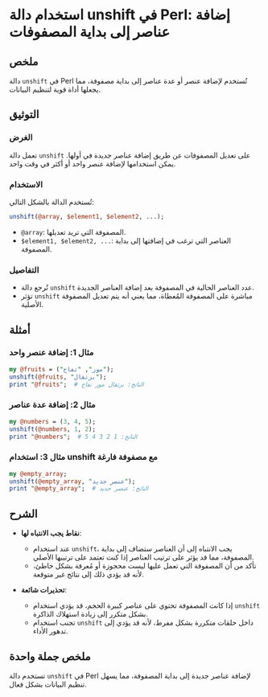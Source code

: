 <!--
Meta Description: # استخدام دالة unshift في Perl: إضافة عناصر إلى بداية المصفوفات ## ملخص دالة `unshift` في Perl تُستخدم لإضافة عنصر أو عدة عناصر إلى بداية مصفوفة، مما ...
Meta Keywords: unshift, إلى, المصفوفة, perl, عناصر
-->

# استخدام دالة unshift في Perl: إضافة عناصر إلى بداية المصفوفات

## ملخص
دالة `unshift` في Perl تُستخدم لإضافة عنصر أو عدة عناصر إلى بداية مصفوفة، مما يجعلها أداة قوية لتنظيم البيانات.

## التوثيق
### الغرض
تعمل دالة `unshift` على تعديل المصفوفات عن طريق إضافة عناصر جديدة في أولها. يمكن استخدامها لإضافة عنصر واحد أو أكثر في وقت واحد.

### الاستخدام
تُستخدم الدالة بالشكل التالي:
```perl
unshift(@array, $element1, $element2, ...);
```
- `@array`: المصفوفة التي تريد تعديلها.
- `$element1, $element2, ...`: العناصر التي ترغب في إضافتها إلى بداية المصفوفة.

### التفاصيل
- تُرجع دالة `unshift` عدد العناصر الحالية في المصفوفة بعد إضافة العناصر الجديدة.
- تؤثر `unshift` مباشرة على المصفوفة المُعطاة، مما يعني أنه يتم تعديل المصفوفة الأصلية.

## أمثلة
### مثال 1: إضافة عنصر واحد
```perl
my @fruits = ("موز", "تفاح");
unshift(@fruits, "برتقال");
print "@fruits";  # الناتج: برتقال موز تفاح
```

### مثال 2: إضافة عدة عناصر
```perl
my @numbers = (3, 4, 5);
unshift(@numbers, 1, 2);
print "@numbers";  # الناتج: 1 2 3 4 5
```

### مثال 3: استخدام unshift مع مصفوفة فارغة
```perl
my @empty_array;
unshift(@empty_array, "عنصر جديد");
print "@empty_array";  # الناتج: عنصر جديد
```

## الشرح
- **نقاط يجب الانتباه لها**: 
  - عند استخدام `unshift`، يجب الانتباه إلى أن العناصر ستضاف إلى بداية المصفوفة، مما قد يؤثر على ترتيب العناصر إذا كنت تعتمد على ترتيبها الأصلي.
  - تأكد من أن المصفوفة التي تعمل عليها ليست محجوزة أو مُعرفة بشكل خاطئ، لأنه قد يؤدي ذلك إلى نتائج غير متوقعة.

- **تحذيرات شائعة**:
  - إذا كانت المصفوفة تحتوي على عناصر كبيرة الحجم، قد يؤدي استخدام `unshift` بشكل متكرر إلى زيادة استهلاك الذاكرة.
  - تجنب استخدام `unshift` داخل حلقات متكررة بشكل مفرط، لأنه قد يؤدي إلى تدهور الأداء.

## ملخص جملة واحدة
تستخدم دالة `unshift` في Perl لإضافة عناصر جديدة إلى بداية المصفوفة، مما يسهل تنظيم البيانات بشكل فعال.